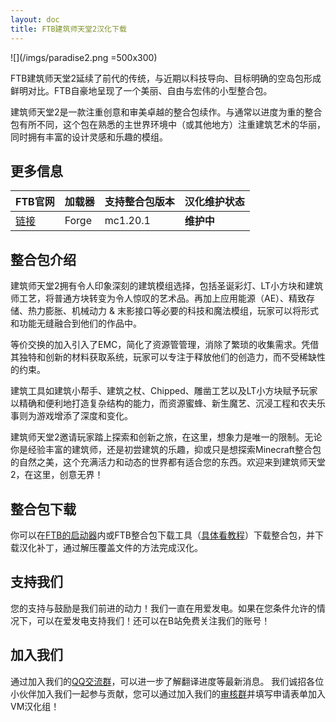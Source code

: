 ```yaml
---
layout: doc
title: FTB建筑师天堂2汉化下载
---
```


![](/imgs/paradise2.png =500x300)

FTB建筑师天堂2延续了前代的传统，与近期以科技导向、目标明确的空岛包形成鲜明对比。FTB自豪地呈现了一个美丽、自由与宏伟的小型整合包。

建筑师天堂2是一款注重创意和审美卓越的整合包续作。与通常以进度为重的整合包有所不同，这个包在熟悉的主世界环境中（或其他地方）注重建筑艺术的华丽，同时拥有丰富的设计灵感和乐趣的模组。

<DownloadLinks :methods="[
  { id: 'lanzou', text: '下载汉化', icon: '/imgs/svg/lanzou.svg', link: 'https://wulian233.lanzouj.com/ib5G81wnrpwb' },
  { id: 'bilibili', text: '专栏介绍', icon: '/imgs/svg/bilibili.svg', link: 'https://www.bilibili.com/read/cv34152267' },
  { id: 'lazy', text: '懒汉下载', icon: '/imgs/logo/logo_64.png', link: 'https://wulian233.lanzouj.com/ib5G81wnrpwb' }
]" />

## 更多信息

| FTB官网                                                                     | 加载器 | 支持整合包版本 | 汉化维护状态 |
| :-------------------------------------------------------------------------- | :----- | :------------- | :----------- |
| [链接](https://www.feed-the-beast.com/modpacks/122-ftb-builders-paradise-2) | Forge  | mc1.20.1       | **维护中**   |

## 整合包介绍

建筑师天堂2拥有令人印象深刻的建筑模组选择，包括圣诞彩灯、LT小方块和建筑师工艺，将普通方块转变为令人惊叹的艺术品。再加上应用能源（AE）、精致存储、热力膨胀、机械动力 & 末影接口等必要的科技和魔法模组，玩家可以将形式和功能无缝融合到他们的作品中。

等价交换的加入引入了EMC，简化了资源管管理，消除了繁琐的收集需求。凭借其独特和创新的材料获取系统，玩家可以专注于释放他们的创造力，而不受稀缺性的约束。

建筑工具如建筑小帮手、建筑之杖、Chipped、雕凿工艺以及LT小方块赋予玩家以精确和便利地打造复杂结构的能力，而资源蜜蜂、新生魔艺、沉浸工程和农夫乐事则为游戏增添了深度和变化。

建筑师天堂2邀请玩家踏上探索和创新之旅，在这里，想象力是唯一的限制。无论你是经验丰富的建筑师，还是初尝建筑的乐趣，抑或只是想探索Minecraft整合包的自然之美，这个充满活力和动态的世界都有适合您的东西。欢迎来到建筑师天堂2，在这里，创意无界！

## 整合包下载

你可以在[FTB的启动器](https://www.feed-the-beast.com/modpacks/122-ftb-builders-paradise-2)内或FTB整合包下载工具（[具体看教程](https://www.bilibili.com/read/cv24344019)）下载整合包，并下载汉化补丁，通过解压覆盖文件的方法完成汉化。

## 支持我们

您的支持与鼓励是我们前进的动力！我们一直在用爱发电。如果在您条件允许的情况下，可以在爱发电支持我们！还可以在B站免费关注我们的账号！

## 加入我们

通过加入我们的[QQ交流群](/community)，可以进一步了解翻译进度等最新消息。
我们诚招各位小伙伴加入我们一起参与贡献，您可以通过加入我们的[审核群](/join)并填写申请表单加入VM汉化组！
